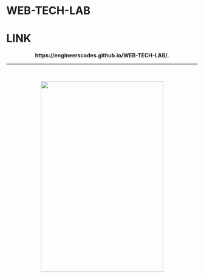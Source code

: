 # WEB-TECH-LAB
# LINK 



<p align="center">
  <b>https://engineerscodes.github.io/WEB-TECH-LAB/. </b>
  <hr>
  </br>
  </p>
  
  
  <p align="center">
 <img src="https://media.gcflearnfree.org/content/55e0730c7dd48174331f5164_01_17_2014/whatisacomputer_mac.jpg" width="80%" height="500px">
 
 </p>
